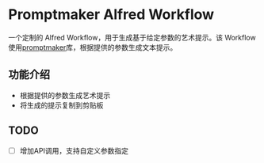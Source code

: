 # Promptmaker Alfred Workflow

一个定制的 Alfred Workflow，用于生成基于给定参数的艺术提示。该 Workflow 使用[promptmaker](https://github.com/zeke/promptmaker)库，根据提供的参数生成文本提示。

## 功能介绍

- 根据提供的参数生成艺术提示
- 将生成的提示复制到剪贴板

## TODO
- [ ] 增加API调用，支持自定义参数指定